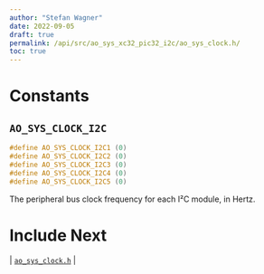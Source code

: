 ```yaml
---
author: "Stefan Wagner"
date: 2022-09-05
draft: true
permalink: /api/src/ao_sys_xc32_pic32_i2c/ao_sys_clock.h/
toc: true
---
```


# Constants

## `AO_SYS_CLOCK_I2C`

```c
#define AO_SYS_CLOCK_I2C1 (0)
#define AO_SYS_CLOCK_I2C2 (0)
#define AO_SYS_CLOCK_I2C3 (0)
#define AO_SYS_CLOCK_I2C4 (0)
#define AO_SYS_CLOCK_I2C5 (0)
```

The peripheral bus clock frequency for each I²C module, in Hertz.

# Include Next

| [`ao_sys_clock.h`](../ao_sys_xc32_pic32/ao_sys_clock.h.md) |
